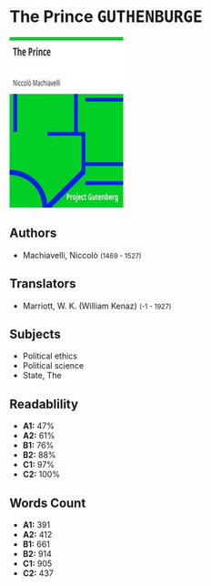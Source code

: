 # The Prince <kbd>GUTHENBURGE</kbd>

![](./cover.medium.jpg "")

## Authors


 - Machiavelli, Niccolò <small>(1469 - 1527)</small>

## Translators


 - Marriott, W. K. (William Kenaz) <small>(-1 - 1927)</small>

## Subjects


 - Political ethics
 - Political science
 - State, The

## Readablility


 - **A1:** 47%
 - **A2:** 61%
 - **B1:** 76%
 - **B2:** 88%
 - **C1:** 97%
 - **C2:** 100%

## Words Count


 - **A1:** 391
 - **A2:** 412
 - **B1:** 661
 - **B2:** 914
 - **C1:** 905
 - **C2:** 437
